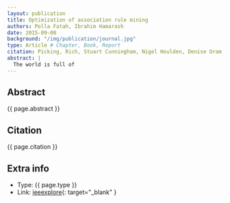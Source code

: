 ```yaml
---
layout: publication
title: Optimization of association rule mining
authors: Polla Fatah, Ibrahim Hamarash
date: 2015-09-08
background: "/img/publication/journal.jpg"
type: Article # Chapter, Book, Report
citation: Picking, Rich, Stuart Cunningham, Nigel Houlden, Denise Oram, Vic Grout, Julie Mayers, Raed A. Abd-Alhameed, Susan Liggett, And Yuriy Vagapov. "2015 INTERNET TECHNOLOGIES AND APPLICATIONS (ITA)."
abstract: |
  The world is full of
---
```


## Abstract

{{ page.abstract }}

## Citation

{{ page.citation }}

## Extra info

- Type: {{ page.type }}
- Link: [ieeexplore](https://ieeexplore.ieee.org/abstract/document/7317409){: target="\_blank" }
